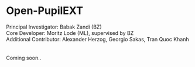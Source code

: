 # Open-PupilEXT

Principal Investigator: Babak Zandi (BZ)\
Core Developer: Moritz Lode (ML), supervised by BZ\
Additional Contributor: Alexander Herzog, Georgio Sakas, Tran Quoc Khanh\
<br/>
<br/>
Coming soon..

